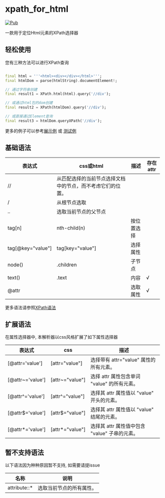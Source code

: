 # xpath_for_html

[![Pub](https://img.shields.io/pub/v/xpath_for_html.svg?style=flat-square)](https://pub.dartlang.org/packages/xpath_for_html)

一款用于定位Html元素的XPath选择器

## 轻松使用

您有三种方法可以进行XPath查询

```dart

final html = '''<html><div></div></html>''';
final htmlDom = parse(htmlString).documentElement!;

// 通过字符串创建
final result1 = XPath.html(html).query('//div');

// 或通过html包的dom创建
final result2 = XPath(htmlDom).query('//div');

// 或直接通过Element查询
final result3 = htmlDom.queryXPath('//div');
```

更多的例子可以参考[展示例](https://github.com/simonkimi/xpath_for_html/blob/master/example/example.dart)
或 [测试例](https://github.com/simonkimi/xpath_for_html/blob/master/test/test.dart)

## 基础语法

|表达式|css或html|描述|存在attr|
|---|---|---|---|
|//|从匹配选择的当前节点选择文档中的节点，而不考虑它们的位置。|
|/|从根节点选取||
|..|选取当前节点的父节点| |
|tag[n]|nth-child(n)|按位置选择|
|tag[@key="value"]|tag[key="value"]|选择属性|
|node()|.children|子节点|
|text()|.text|内容|√|
|@attr| |选取属性|√|

更多语法请参照[XPath语法](https://www.w3school.com.cn/xpath/xpath_syntax.asp)

## 扩展语法

在属性选择器中, 本解析器以css风格扩展了如下属性选择器

|表达式|css|描述|
|---|---|---|
|[@attr='value']|[attr="value"]|选择带有 attr="value" 属性的所有元素。|
|[@attr~='value']|[attr~="value"]|选择 attr 属性包含单词 "value" 的所有元素。|
|[@attr^='value']|[attr^="value"]|选择其 attr 属性值以 "value" 开头的元素。|
|[@attr$='value']|[attr$="value"]|选择其 attr 属性值以 "value" 结尾的元素。|
|[@attr*='value']|[attr*="value"]|选择其 attr 属性值中包含 "value" 子串的元素。|


## 暂不支持语法
以下语法因为种种原因暂不支持, 如需要请提issue

|名称|说明|
|---|---|
|attribute::*|选取当前节点的所有属性。|